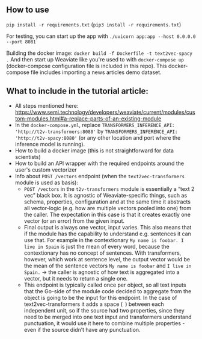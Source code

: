 ## How to use

`pip install -r requirements.txt` (`pip3 install -r requirements.txt`)

For testing, you can start up the app with `./uvicorn app:app --host 0.0.0.0 --port 8081`

Building the docker image: `docker build -f Dockerfile -t text2vec-spacy .`
And then start up Weaviate like you're used to with `docker-compose up` (docker-compose configuration file is included in this repo). This docker-compose file includes importing a news articles demo dataset. 

## What to include in the tutorial article: 

* All steps mentioned here: https://www.semi.technology/developers/weaviate/current/modules/custom-modules.html#a-replace-parts-of-an-existing-module
* In the `docker-compose.yml`, replace `TRANSFORMERS_INFERENCE_API: 'http://t2v-transformers:8080'` by `TRANSFORMERS_INFERENCE_API: 'http://t2v-spacy:8080'` (or any other location and port where the inference model is running).
* How to build a docker image (this is not straightforward for data scientists)
* How to build an API wrapper with the required endpoints around the user's custom vectorizer
* Info about `POST /vectors` endpoint (when the `text2vec-transformers` module is used as basis):
    * `POST /vectors` in the `t2v-transformers` module  is essentially a “text 2 vec” black box. It is agnostic of Weaviate-specific things, such as schema, properties, configuration and at the same time it abstracts all vector-logic (e.g. how are multiple vectors pooled into one) from the caller. The expectation in this case is that it creates exactly one vector (or an error) from the given input. 
    * Final output is always one vector, input varies. This also means that if the module has the capability to understand e.g. sentences it can use that. For example in the contextionary `My name is foobar. I live in Spain` is just the mean of every word, because the contextionary has no concept of sentences. With transformers, however, which work at sentence level, the output vector would be the mean of the sentence vectors `My name is foobar` and `I live in Spain.` -> the caller is agnostic of how text is aggregated into a vector, but it needs to return a single one.
    * This endpoint is typically called once per object, so all text inputs that the Go-side of the module code decided to aggregate from the object is going to be the input for this endpoint. In the case of text2vec-transformers it adds a space (` `) between each independent unit, so if the source had two properties, since they need to be merged into one text input and transformers understand punctuation, it would use it here to combine multiple properties - even if the source didn’t have any punctuation.
